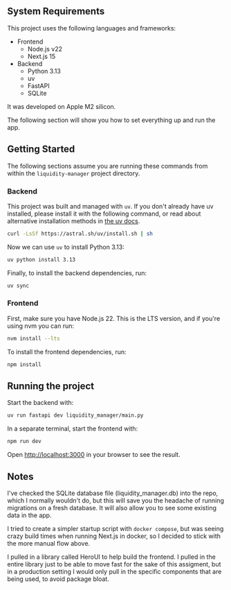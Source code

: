 ## System Requirements

This project uses the following languages and frameworks:
- Frontend
  - Node.js v22
  - Next.js 15
- Backend
  - Python 3.13
  - uv
  - FastAPI
  - SQLite

It was developed on Apple M2 silicon.

The following section will show you how to set everything up and run the app.

## Getting Started

The following sections assume you are running these commands from within the `liquidity-manager` project directory.

### Backend

This project was built and managed with `uv`. If you don't already have uv installed,
please install it with the following command, or read about alternative installation
methods in [the uv docs](https://docs.astral.sh/uv/getting-started/installation/).

```bash
curl -LsSf https://astral.sh/uv/install.sh | sh
```

Now we can use `uv` to install Python 3.13:

```bash
uv python install 3.13
```

Finally, to install the backend dependencies, run:

```bash
uv sync
```

### Frontend

First, make sure you have Node.js 22. This is the LTS version, and if you're
using nvm you can run:

```bash
nvm install --lts
```

To install the frontend dependencies, run:

```bash
npm install
```

## Running the project

Start the backend with:

```bash
uv run fastapi dev liquidity_manager/main.py
```

In a separate terminal, start the frontend with:

```bash
npm run dev
```

Open [http://localhost:3000](http://localhost:3000) in your browser to see the result.

## Notes

I've checked the SQLite database file (liquidity_manager.db) into the repo,
which I normally wouldn't do, but this will save you the headache of running
migrations on a fresh database. It will also allow you to see some existing data
in the app.

I tried to create a simpler startup script with `docker compose`, but was seeing
crazy build times when running Next.js in docker, so I decided to stick with the
more manual flow above.

I pulled in a library called HeroUI to help build the frontend. I pulled in the
entire library just to be able to move fast for the sake of this assigment,
but in a production setting I would only pull in the specific components that
are being used, to avoid package bloat.

